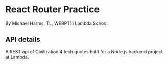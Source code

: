 # React Router Practice

By Michael Harms, TL, WEBPT11 Lambda School

## API details

A REST api of Civilization 4 tech quotes built for a Node.js backend project at Lambda.
